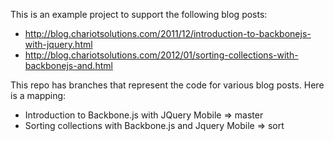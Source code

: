 This is an example project to support the following blog posts:

* http://blog.chariotsolutions.com/2011/12/introduction-to-backbonejs-with-jquery.html
* http://blog.chariotsolutions.com/2012/01/sorting-collections-with-backbonejs-and.html

This repo has branches that represent the code for various blog posts.  Here is a mapping:

* Introduction to Backbone.js with JQuery Mobile => master
* Sorting collections with Backbone.js and Jquery Mobile => sort